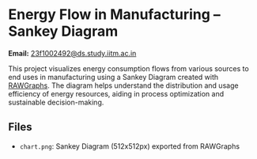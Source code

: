 # Energy Flow in Manufacturing – Sankey Diagram

**Email:** 23f1002492@ds.study.iitm.ac.in

This project visualizes energy consumption flows from various sources to end uses in manufacturing using a Sankey Diagram created with [RAWGraphs](https://rawgraphs.io/). The diagram helps understand the distribution and usage efficiency of energy resources, aiding in process optimization and sustainable decision-making.

## Files

- `chart.png`: Sankey Diagram (512x512px) exported from RAWGraphs
